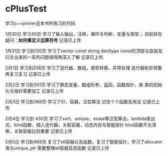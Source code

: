 # cPlusTest
学习c++primer这本书所练习的代码

1月30日 学习45页 学习了输入输出，注释，循环与判断，变量与类型；
目前存在疑问：**如何重定义运算符号**
记录已上传

1月31日 学习到120页 学习了vector const string decltype 
const的顶层与底层及衍生出来的一系列问题值得再深入了解
记录已上传

2月1日 学习到208页 学习了迭代器，数组，类型转换，异常处理
迭代器和异常要再复习复习
记录已上传

2月2日 学习到301页 学习了静态变量，数组形参，返回，函数指针，类
类的初始化与指针需要加工
记录已上传

2月3日 学习到368页 学习了IO，容器，泛型算法
记住个个函数及用法
记录已上传

2月4日 学习到 430页 学习了sort、unique、erase等泛型算法，lambda表达式，bind函数，插入迭代器，关联容器，动态内存与智能指针
bind函数不太清晰，关联容器比较重要
记录已上传

2月5日 学习到468页
复习了stl容器以及函数，复习了智能指针，学习了allocator类与unique_ptr
需要整理stl容器及其函数
记录已上传
